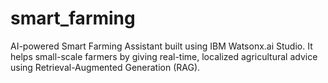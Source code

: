 # smart_farming
AI-powered Smart Farming Assistant built using IBM Watsonx.ai Studio. It helps small-scale farmers by giving real-time, localized agricultural advice using Retrieval-Augmented Generation (RAG).
